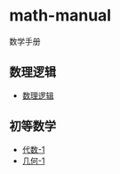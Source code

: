 # math-manual
数学手册

## 数理逻辑
- [数理逻辑](./mathematical-logic/README.md)

## 初等数学
- [代数-1](./primer-algebra-1/README.md)
- [几何-1](./primer-geometry-1/README.md)
